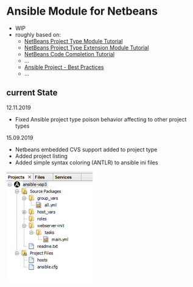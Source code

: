 ﻿# Ansible Module for Netbeans

* WIP
* roughly based on:
  * [NetBeans Project Type Module Tutorial](https://platform.netbeans.org/tutorials/nbm-projecttype.html)
  * [NetBeans Project Type Extension Module Tutorial](https://platform.netbeans.org/tutorials/nbm-projectextension.html)
  * [NetBeans Code Completion Tutorial](https://platform.netbeans.org/tutorials/nbm-code-completion.html)
  * …
  * [Ansible Project - Best Practices](http://docs.ansible.com/ansible/playbooks_best_practices.html)
  * …
  
## current State

12.11.2019
- Fixed Ansible project type poison behavior affecting to other project types

15.09.2019
- Netbeans embedded CVS support added to project type
- Added project listing
- Added simple syntax coloring (ANTLR) to ansible ini files

![new-project-listing.png](images/new-project-listing.png)